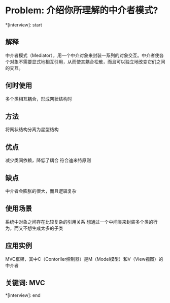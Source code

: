 # Problem: 介绍你所理解的中介者模式?

*[interview]: start

## 解释
中介者模式（Mediator），用一个中介对象来封装一系列的对象交互。中介者使各个对象不需要显式地相互引用，从而使其耦合松散，而且可以独立地改变它们之间的交互。

## 何时使用
多个类相互耦合，形成网状结构时

## 方法
将网状结构分离为星型结构

## 优点
减少类间依赖，降低了耦合
符合迪米特原则

## 缺点
中介者会膨胀的很大，而且逻辑复杂

## 使用场景
系统中对象之间存在比较复杂的引用关系
想通过一个中间类来封装多个类的行为，而又不想生成太多的子类

## 应用实例
MVC框架，其中C（Contorller控制器）是M（Model模型）和V（View视图）的中介者

## 关键词: MVC
*[interview]: end
